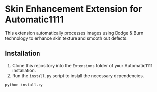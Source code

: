 # Skin Enhancement Extension for Automatic1111

This extension automatically processes images using Dodge & Burn technology to enhance skin texture and smooth out defects.

## Installation

1. Clone this repository into the `Extensions` folder of your Automatic1111 installation.
2. Run the `install.py` script to install the necessary dependencies.

```bash
python install.py